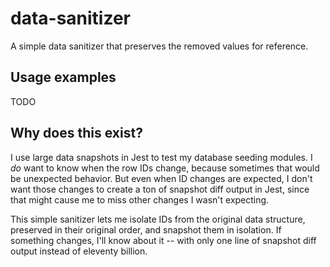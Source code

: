 # data-sanitizer

A simple data sanitizer that preserves the removed values for reference.

## Usage examples

TODO

## Why does this exist?

I use large data snapshots in Jest to test my database seeding modules. I *do* want to know when the row IDs change, because sometimes that would be unexpected behavior. But even when ID changes are expected, I don't want those changes to create a ton of snapshot diff output in Jest, since that might cause me to miss other changes I wasn't expecting.

This simple sanitizer lets me isolate IDs from the original data structure, preserved in their original order, and snapshot them in isolation. If something changes, I'll know about it -- with only one line of snapshot diff output instead of eleventy billion.